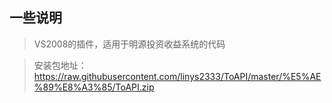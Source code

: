 ## 一些说明

> VS2008的插件，适用于明源投资收益系统的代码

> 安装包地址：<https://raw.githubusercontent.com/linys2333/ToAPI/master/%E5%AE%89%E8%A3%85/ToAPI.zip>